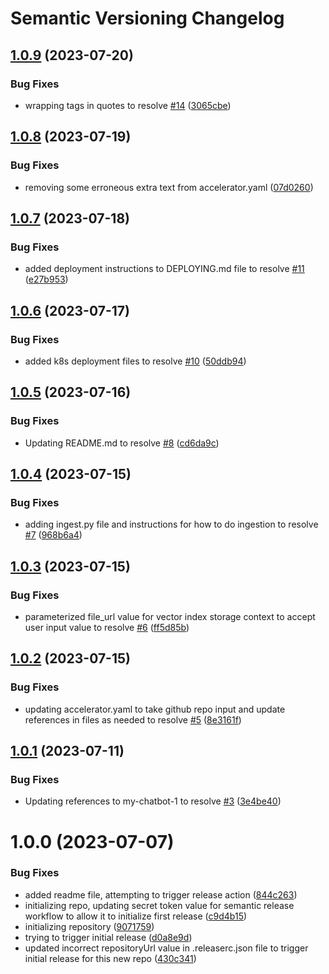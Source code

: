 # Semantic Versioning Changelog

## [1.0.9](https://github.com/afewell/qabot-1-accelerator/compare/v1.0.8...v1.0.9) (2023-07-20)


### Bug Fixes

* wrapping tags in quotes to resolve [#14](https://github.com/afewell/qabot-1-accelerator/issues/14) ([3065cbe](https://github.com/afewell/qabot-1-accelerator/commit/3065cbee3a173cc37843738ac0e4d932735a0c2c))

## [1.0.8](https://github.com/afewell/qabot-1-accelerator/compare/v1.0.7...v1.0.8) (2023-07-19)


### Bug Fixes

* removing some erroneous extra text from accelerator.yaml ([07d0260](https://github.com/afewell/qabot-1-accelerator/commit/07d0260ce25d2aa0f451a0cdd815f0cd0f6d31ec))

## [1.0.7](https://github.com/afewell/qabot-1-accelerator/compare/v1.0.6...v1.0.7) (2023-07-18)


### Bug Fixes

* added deployment instructions to DEPLOYING.md file to resolve [#11](https://github.com/afewell/qabot-1-accelerator/issues/11) ([e27b953](https://github.com/afewell/qabot-1-accelerator/commit/e27b953d06de64339ed9a7e39939cd4b4d0a611d))

## [1.0.6](https://github.com/afewell/qabot-1-accelerator/compare/v1.0.5...v1.0.6) (2023-07-17)


### Bug Fixes

* added k8s deployment files to resolve [#10](https://github.com/afewell/qabot-1-accelerator/issues/10) ([50ddb94](https://github.com/afewell/qabot-1-accelerator/commit/50ddb940a086ae046c9175133c521c2f093987d8))

## [1.0.5](https://github.com/afewell/qabot-1-accelerator/compare/v1.0.4...v1.0.5) (2023-07-16)


### Bug Fixes

* Updating README.md to resolve [#8](https://github.com/afewell/qabot-1-accelerator/issues/8) ([cd6da9c](https://github.com/afewell/qabot-1-accelerator/commit/cd6da9ccc6ad08fc827435d0827f92f7bc5ce0d4))

## [1.0.4](https://github.com/afewell/qabot-1-accelerator/compare/v1.0.3...v1.0.4) (2023-07-15)


### Bug Fixes

* adding ingest.py file and instructions for how to do ingestion to resolve [#7](https://github.com/afewell/qabot-1-accelerator/issues/7) ([968b6a4](https://github.com/afewell/qabot-1-accelerator/commit/968b6a43be7bb34fc4fbd03e7381fd00c92073dc))

## [1.0.3](https://github.com/afewell/qabot-1-accelerator/compare/v1.0.2...v1.0.3) (2023-07-15)


### Bug Fixes

* parameterized file_url value for vector index storage context to accept user input value to resolve [#6](https://github.com/afewell/qabot-1-accelerator/issues/6) ([ff5d85b](https://github.com/afewell/qabot-1-accelerator/commit/ff5d85b7ac3d2e485a85b0dcdbcb1b950c5b2d46))

## [1.0.2](https://github.com/afewell/qabot-1-accelerator/compare/v1.0.1...v1.0.2) (2023-07-15)


### Bug Fixes

* updating accelerator.yaml to take github repo input and update references in files as needed to resolve [#5](https://github.com/afewell/qabot-1-accelerator/issues/5) ([8e3161f](https://github.com/afewell/qabot-1-accelerator/commit/8e3161f54bf37a068234bd43c20561f58a79110f))

## [1.0.1](https://github.com/afewell/chatbot-1-accelerator/compare/v1.0.0...v1.0.1) (2023-07-11)


### Bug Fixes

* Updating references to my-chatbot-1 to resolve [#3](https://github.com/afewell/chatbot-1-accelerator/issues/3) ([3e4be40](https://github.com/afewell/chatbot-1-accelerator/commit/3e4be408c6cd1b64f9e75dd0765a6bb8ca8f8793))

# 1.0.0 (2023-07-07)


### Bug Fixes

* added readme file, attempting to trigger release action ([844c263](https://github.com/afewell/chatbot-1-accelerator/commit/844c2631897eae82bbd729a5e029b173b9c99418))
* initializing repo, updating secret token value for semantic release workflow to allow it to initialize first release ([c9d4b15](https://github.com/afewell/chatbot-1-accelerator/commit/c9d4b155725c019cd6e89ee522b1a2538d536117))
* initializing repository ([9071759](https://github.com/afewell/chatbot-1-accelerator/commit/907175911e07c8d63d31ebdd79c6e21f9188b6ed))
* trying to trigger initial release ([d0a8e9d](https://github.com/afewell/chatbot-1-accelerator/commit/d0a8e9d004510f874d187a66374e9056dc7f11de))
* updated incorrect repositoryUrl value in .releaserc.json file to trigger initial release for this new repo ([430c341](https://github.com/afewell/chatbot-1-accelerator/commit/430c34155e0b8408976329e28c154259bbdd4a1a))
